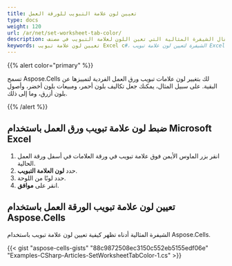 ```yaml
---
title: تعيين لون علامة التبويب للورقة العمل
type: docs
weight: 120
url: /ar/net/set-worksheet-tab-color/
description: يوضح هذا المقال الشيفرة المثالية التي تعين اللون لعلامة التبويب في مصنف Excel بشكل برمجي باستخدام واجهة برمجة تطبيقات C# أو مكتبة .NET.
keywords: تعيين لون علامة تبويب Excel c#، الشيفرة لتعيين لون علامة تبويب Excel c#
---
```


{{% alert color="primary" %}} 

تسمح Aspose.Cells لك بتغيير لون علامات تبويب ورق العمل الفردية لتمييزها عن البقية. على سبيل المثال، يمكنك جعل تكاليف بلون أحمر، ومبيعات بلون أخضر، وأصول بلون أزرق، وما إلى ذلك.

{{% /alert %}} 
## **ضبط لون علامة تبويب ورق العمل باستخدام Microsoft Excel**
1. انقر بزر الماوس الأيمن فوق علامة تبويب في ورقة العلامات في أسفل ورقة العمل الحالية.
1. حدد **لون العلامة التبويب**.
1. حدد لونًا من اللوحة.
1. انقر على **موافق**.
## **تعيين لون علامة تبويب الورقة العمل باستخدام Aspose.Cells**
الشيفرة المثالية أدناه تظهر كيفية تعيين لون علامة تبويب باستخدام Aspose.Cells.



{{< gist "aspose-cells-gists" "88c9872508ec3150c552eb5155edf06e" "Examples-CSharp-Articles-SetWorksheetTabColor-1.cs" >}}
